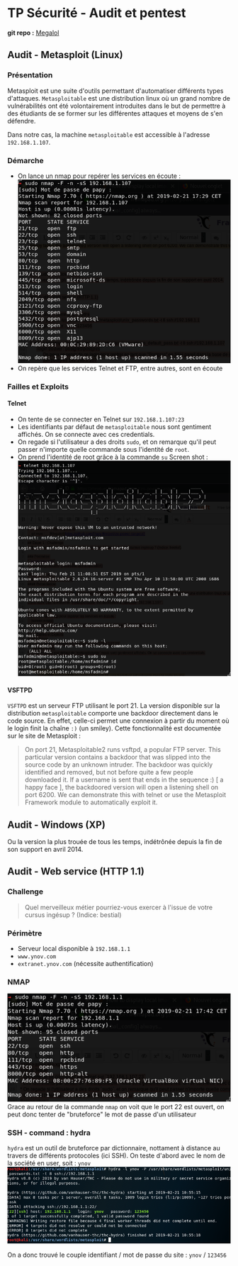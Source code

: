 # TP Sécurité - Audit et pentest
__git repo :__ [Megalol](https://github.com/Papy-Bretzel/rzo-power-rangerz/)

## Audit - Metasploit (Linux)
### Présentation

Metasploit est une suite d'outils permettant d'automatiser différents types d'attaques. `Metasploitable` est une distribution linux où un grand nombre de vulnérabilités ont été volontairement introduites dans le but de permettre à des étudiants de se former sur les différentes attaques et moyens de s'en défendre.

Dans notre cas, la machine `metasploitable` est accessible à l'adresse `192.168.1.107`.

### Démarche
* On lance un nmap pour repérer les services en écoute :
    ![img](./metasploitable-nmap.png)
* On repère que les services Telnet et FTP, entre autres, sont en écoute

### Failles et Exploits
#### Telnet
* On tente de se connecter en Telnet sur `192.168.1.107:23`
* Les identifiants par défaut de `metasploitable` nous sont gentiment affichés. On se connecte avec ces credentials.
* On regade si l'utilisateur a des droits `sudo`, et on remarque qu'il peut passer n'importe quelle commande sous l'identité de `root`.
* On prend l'identité de root grâce à la commande `su`
Screen shot :
![img](./metasploit-telnet.png)

#### VSFTPD
`VSFTPD` est un serveur FTP utilisant le port 21. La version disponible sur la distribution `metasploitable` comporte une backdoor directement dans le code source. En effet, celle-ci permet une connexion à partir du moment où le login finit la chaîne `:)` (un smiley).
Cette fonctionnalité est documentée sur le site de Metasploit :


> On port 21, Metasploitable2 runs vsftpd, a popular FTP server. This particular version contains a backdoor that was slipped into the source code by an unknown intruder. The backdoor was quickly identified and removed, but not before quite a few people downloaded it. If a username is sent that ends in the sequence :) [ a happy face ], the backdoored version will open a listening shell on port 6200. We can demonstrate this with telnet or use the Metasploit Framework module to automatically exploit it.



## Audit - Windows (XP)
Ou la version la plus trouée de tous les temps, indétrônée depuis la fin de son support en avril 2014.


## Audit - Web service (HTTP 1.1)
### Challenge
> Quel merveilleux métier pourriez-vous exercer à l'issue de votre cursus ingésup ? (Indice: bestial)

### Périmètre
* Serveur local disponible à `192.168.1.1`
* `www.ynov.com`
* `extranet.ynov.com` (nécessite authentification)

### NMAP
![img](./http1.1-nmap.png)
Grace au retour de la commande `nmap` on voit que le port 22 est ouvert, on peut donc tenter de "bruteforce" le mot de passe d'un utilisateur

### SSH - command : hydra
`hydra` est un outil de bruteforce par dictionnaire, nottament à distance au travers de différents protocoles (ici SSH).
On teste d'abord avec le nom de la société en user, soit : `ynov`
![img](./metasexploit-ssh-hydra.png)

On a donc trouvé le couple identifiant / mot de passe du site : `ynov` / `123456`
